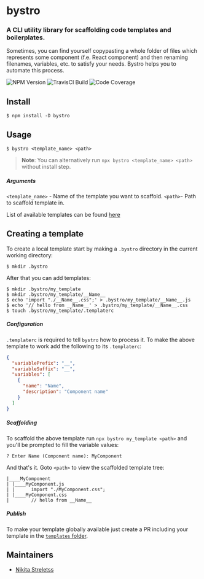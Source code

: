 # bystro

### A CLI utility library for scaffolding code templates and boilerplates.

Sometimes, you can find yourself copypasting a whole folder of files which represents some component (f.e. React component) and then renaming filenames, variables, etc. to satisfy your needs. Bystro helps you to automate this process.

![NPM Version](https://img.shields.io/npm/v/bystro)
![TravisCI Build](https://badgen.net/travis/streletss/bystro?label=build)
![Code Coverage](https://img.shields.io/coveralls/github/streletss/bystro)

## Install

```console
$ npm install -D bystro
```

## Usage

```console
$ bystro <template_name> <path>
```

> **Note**: You can alternatively run `npx bystro <template_name> <path>` without install step.

##### Arguments

`<template_name>` - Name of the template you want to scaffold.
`<path>`- Path to scaffold template in.

List of available templates can be found [here](https://github.com/streletss/bystro/tree/main/templates)

## Creating a template

To create a local template start by making a `.bystro` directory in the current working directory:

```console
$ mkdir .bystro
```

After that you can add templates:

```console
$ mkdir .bystro/my_template
$ mkdir .bystro/my_template/__Name__
$ echo 'import "./__Name__.css";' > .bystro/my_template/__Name__.js
$ echo '// hello from __Name__' > .bystro/my_template/__Name__.css
$ touch .bystro/my_template/.templaterc
```

##### Configuration

`.templaterc` is required to tell `bystro` how to process it. To make the above template to work add the following to its `.templaterc`:

```json
{
  "variablePrefix": "__",
  "variableSuffix": "__",
  "variables": [
    {
      "name": "Name",
      "description": "Component name"
    }
  ]
}
```

##### Scaffolding

To scaffold the above template run `npx bystro my_template <path>` and you'll be prompted to fill the variable values:

```console
? Enter Name (Component name): MyComponent
```

And that's it. Goto `<path>` to view the scaffolded template tree:

```console
|____MyComponent
| |____MyComponent.js
| |      import "./MyComponent.css";
| |____MyComponent.css
|        // hello from __Name__
```

##### Publish

To make your template globally available just create a PR including your template in the [`templates` folder](https://github.com/streletss/bystro/tree/main/templates).

## Maintainers

- [Nikita Streletss](https://github.com/streletss)
